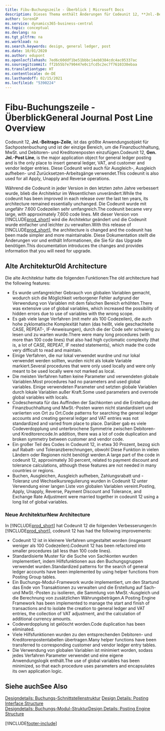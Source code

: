 ```yaml
---
title: Fibu-Buchungszeile - Überblick | Microsoft Docs
description: Dieses Thema enthält Änderungen für Codeunit 12, **Jnl.-Beitrags-Zeile**, welche das größte Anwendungsobjekt für Sachpostenbuchung ist und der einzige Bereich, um in der Finanzbuchhaltung MwSt. und Debitoren- und Kreditorenposten einzufügen.
author: SorenGP
ms.service: dynamics365-business-central
ms.topic: conceptual
ms.devlang: na
ms.tgt_pltfrm: na
ms.workload: na
ms.search.keywords: design, general ledger, post
ms.date: 10/01/2020
ms.author: edupont
ms.openlocfilehash: 7ed6c60ddf1be51bbbc14eb8384cdc4ac05337ac
ms.sourcegitcommit: ff2b55b7e790447e0c1fcd5c2ec7f7610338ebaa
ms.translationtype: HT
ms.contentlocale: de-DE
ms.lasthandoff: 02/15/2021
ms.locfileid: "5390224"
---
```

# <a name="general-journal-post-line-overview"></a><span data-ttu-id="dbf01-103">Fibu-Buchungszeile - Überblick</span><span class="sxs-lookup"><span data-stu-id="dbf01-103">General Journal Post Line Overview</span></span>
<span data-ttu-id="dbf01-104">Codeunit 12, **Jnl.-Beitrags-Zeile**, ist das größte Anwendungsobjekt für Sachpostenbuchung und ist der einzige Bereich, um die Finanzbuchhaltung, MwSt. und Debitoren- und Kreditorenposten einzufügen.</span><span class="sxs-lookup"><span data-stu-id="dbf01-104">Codeunit 12, **Gen. Jnl.-Post Line**, is the major application object for general ledger posting and is the only place to insert general ledger, VAT, and customer and vendor ledger entries.</span></span> <span data-ttu-id="dbf01-105">Diese Codeunit wird auch für Ausgleich-, Ausgleich aufheben- und Zurücksetzen-Arbeitsgänge verwendet.</span><span class="sxs-lookup"><span data-stu-id="dbf01-105">This codeunit is also used for all Apply, Unapply and Reverse operations.</span></span>  
  
<span data-ttu-id="dbf01-106">Während die Codeunit in jeder Version in den letzten zehn Jahre verbessert wurde, blieb die Architektur im Wesentlichen unverändert.</span><span class="sxs-lookup"><span data-stu-id="dbf01-106">While the codeunit has been improved in each release over the last ten years, its architecture remained essentially unchanged.</span></span> <span data-ttu-id="dbf01-107">Die Codeunit wurde mit ungefähr 7.600 Codezeilen sehr umfangreich.</span><span class="sxs-lookup"><span data-stu-id="dbf01-107">The codeunit became very large, with approximately 7,600 code lines.</span></span> <span data-ttu-id="dbf01-108">Mit dieser Version von [!INCLUDE[prod_short](includes/prod_short.md)] wird die Architektur geändert und die Codeunit wurde einfacher und leichter zu verwalten.</span><span class="sxs-lookup"><span data-stu-id="dbf01-108">With this release of [!INCLUDE[prod_short](includes/prod_short.md)], the architecture is changed and the codeunit has been made simpler and more maintainable.</span></span> <span data-ttu-id="dbf01-109">Diese Dokumentation stellt die Änderungen vor und enthält Informationen, die Sie für das Upgrade benötigen.</span><span class="sxs-lookup"><span data-stu-id="dbf01-109">This documentation introduces the changes and provides information that you will need for upgrade.</span></span>  
  
## <a name="old-architecture"></a><span data-ttu-id="dbf01-110">Alte Architektur</span><span class="sxs-lookup"><span data-stu-id="dbf01-110">Old Architecture</span></span>  
<span data-ttu-id="dbf01-111">Die alte Architektur hatte die folgenden Funktionen:</span><span class="sxs-lookup"><span data-stu-id="dbf01-111">The old architecture had the following features:</span></span>  
  
* <span data-ttu-id="dbf01-112">Es wurde umfangreicher Gebrauch von globalen Variablen gemacht, wodurch sich die Möglichkeit verborgener Fehler aufgrund der Verwendung von Variablen mit dem falschen Bereich erhöhten.</span><span class="sxs-lookup"><span data-stu-id="dbf01-112">There was extensive use of global variables, which increased the possibility of hidden errors due to use of variables with the wrong scope.</span></span>  
* <span data-ttu-id="dbf01-113">Es gab viele lange Verfahren (mit mehr als 100 Codezeilen), die auch hohe zyklomatische Komplexität haten (das heißt, viele geschachtelte CASE, REPEAT-, IF-Anweisungen), durch die der Code sehr schwierig zu lesen und zu warten wurde.</span><span class="sxs-lookup"><span data-stu-id="dbf01-113">There were many long procedures (with more than 100 code lines) that also had high cyclomatic complexity (that is, a lot of CASE, REPEAT, IF nested statements), which made the code very difficult to read and maintain.</span></span>  
* <span data-ttu-id="dbf01-114">Einige Verfahren, die nur lokal verwendet wurdne und nur lokal verwendet werden sollten, wurden nicht als lokale Variable markiert.</span><span class="sxs-lookup"><span data-stu-id="dbf01-114">Several procedures that were only used locally and were only meant to be used locally were not marked as local.</span></span>  
* <span data-ttu-id="dbf01-115">Die meisten Verfahren hatten keine Parameter und verwendeten globale Variablen.</span><span class="sxs-lookup"><span data-stu-id="dbf01-115">Most procedures had no parameters and used global variables.</span></span> <span data-ttu-id="dbf01-116">Einige verwendeten Parameter und setzten globale Variablen durch lokale Variablen außer Kraft.</span><span class="sxs-lookup"><span data-stu-id="dbf01-116">Some used parameters and overrode global variables with locals.</span></span>  
* <span data-ttu-id="dbf01-117">Codeschemata für das Auffinden der Sachkonten und die Erstellung der Finanzbuchhaltung und MwSt.-Posten waren nicht standardisiert und variierten von Ort zu Ort.</span><span class="sxs-lookup"><span data-stu-id="dbf01-117">Code patterns for searching the general ledger accounts and creating general ledger and VAT entries was not standardized and varied from place to place.</span></span> <span data-ttu-id="dbf01-118">Darüber gab es viele Codeverdopplung und unterbrochene Symmetrie zwischen Debitoren- und Kreditorencode.</span><span class="sxs-lookup"><span data-stu-id="dbf01-118">In addition, there was a lot of code duplication and broken symmetry between customer and vendor code.</span></span>  
* <span data-ttu-id="dbf01-119">Ein großer Teil des Codes in Codeunit 12, in etwa 30 Prozent, bezog sich auf Rabatt- und Toleranzberechnungen, obwohl Diese Funktion in vielen Ländern oder Regionen nicht benötigt werden.</span><span class="sxs-lookup"><span data-stu-id="dbf01-119">A large part of the code in codeunit 12, approximately 30 percent, related to payment discount and tolerance calculations, although these features are not needed in many countries or regions.</span></span>  
* <span data-ttu-id="dbf01-120">Buchen, Ausgleichen, Ausgleich aufheben, Zahlungsrabatt und -Toleranz und Wechselkursregulierung wurden in Codeunit 12 unter Verwendung einer langen Liste von globalen Variablen vereint.</span><span class="sxs-lookup"><span data-stu-id="dbf01-120">Posting, Apply, Unapply, Reverse, Payment Discount and Tolerance, and Exchange Rate Adjustment were married together in codeunit 12 using a long list of global variables.</span></span>  
  
### <a name="new-architecture"></a><span data-ttu-id="dbf01-121">Neue Architektur</span><span class="sxs-lookup"><span data-stu-id="dbf01-121">New Architecture</span></span>  
<span data-ttu-id="dbf01-122">In [!INCLUDE[prod_short](includes/prod_short.md)] hat Codeunit 12 die folgenden Verbesserungen:</span><span class="sxs-lookup"><span data-stu-id="dbf01-122">In [!INCLUDE[prod_short](includes/prod_short.md)], codeunit 12 has had the following improvements:</span></span>  
  
* <span data-ttu-id="dbf01-123">Codeunit 12 ist in kleinere Verfahren umgestaltet worden (insgesamt weniger als 100 Codezeilen).</span><span class="sxs-lookup"><span data-stu-id="dbf01-123">Codeunit 12 has been refactored into smaller procedures (all less than 100 code lines).</span></span>  
* <span data-ttu-id="dbf01-124">Standardisierte Muster für die Suche von Sachkonten wurden implementiert, indem Hilfsfunktionen aus den Buchungsgruppen verwendet wurden.</span><span class="sxs-lookup"><span data-stu-id="dbf01-124">Standardized patterns for the search of general ledger accounts have been implemented by using helper functions from Posting Group tables.</span></span>  
* <span data-ttu-id="dbf01-125">Ein Buchungs-Modul-Framework wurde implementiert, um den Startund das Ende von Transaktionen zu verwalten und die Erstellung auf Sach- und MwSt.-Posten zu isolieren, die Sammlung von MwSt.-Ausgleich und die Berechnung von zusätzlichen Währungsbeträgen.</span><span class="sxs-lookup"><span data-stu-id="dbf01-125">A Posting Engine Framework has been implemented to manage the start and finish of transactions and to isolate the creation to general ledger and VAT entries, the collection of VAT adjustment, and the calculation of additional currency amounts.</span></span>  
* <span data-ttu-id="dbf01-126">Codeverdopplung ist gelöscht worden.</span><span class="sxs-lookup"><span data-stu-id="dbf01-126">Code duplication has been eliminated.</span></span>  
* <span data-ttu-id="dbf01-127">Viele Hilfsfunktionen wurden zu den entsprechenden Debitoren- und Kreditorenpostentabellen übertragen.</span><span class="sxs-lookup"><span data-stu-id="dbf01-127">Many helper functions have been transferred to corresponding customer and vendor ledger entry tables.</span></span>  
* <span data-ttu-id="dbf01-128">Die Verwendung von globalen Variablen ist minimiert worden, sodass jedes Verfahren Parameter verwendet und eine eigene Anwendungslogik enthält.</span><span class="sxs-lookup"><span data-stu-id="dbf01-128">The use of global variables has been minimized, so that each procedure uses parameters and encapsulates its own application logic.</span></span>  
  
## <a name="see-also"></a><span data-ttu-id="dbf01-129">Siehe auch</span><span class="sxs-lookup"><span data-stu-id="dbf01-129">See Also</span></span>  
<span data-ttu-id="dbf01-130">[Designdetails: Buchungs-Schnittstellenstruktur](design-details-posting-interface-structure.md) </span><span class="sxs-lookup"><span data-stu-id="dbf01-130">[Design Details: Posting Interface Structure](design-details-posting-interface-structure.md) </span></span>  
[<span data-ttu-id="dbf01-131">Designdetails: Buchungs-Modul-Struktur</span><span class="sxs-lookup"><span data-stu-id="dbf01-131">Design Details: Posting Engine Structure</span></span>](design-details-posting-engine-structure.md)


[!INCLUDE[footer-include](includes/footer-banner.md)]